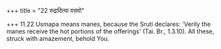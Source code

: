 +++
title = "22 रुद्रादित्या वसवो"

+++
11.22 Usmapa means manes, because the Sruti declares: 'Verily the manes
receive the hot portions of the offerings' (Tai. Br., 1.3.10). All
these, struck with amazement, behold You.
